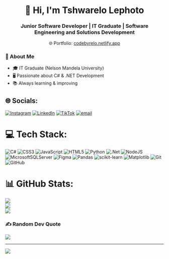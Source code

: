 <h1 align="center">👋 Hi, I'm Tshwarelo Lephoto</h1>
<h3 align="center">Junior Software Developer | IT Graduate | Software Engineering and Solutions Development</h3>
<p align="center">🌐 Portfolio: <a href="https://codebyrelo.netlify.app/">codebyrelo.netlify.app</a></p>

### 🚀 About Me
- 🎓 IT Graduate (Nelson Mandela University) <br>
- 🖥️ Passionate about C# & .NET Development <br>
- 📚 Always learning & improving <br>

## 🌐 Socials:
[![Instagram](https://img.shields.io/badge/Instagram-%23E4405F.svg?logo=Instagram&logoColor=white)](https://instagram.com/relo.tll) [![LinkedIn](https://img.shields.io/badge/LinkedIn-%230077B5.svg?logo=linkedin&logoColor=white)](https://linkedin.com/in/tshwarelo-lephoto) [![TikTok](https://img.shields.io/badge/TikTok-%23000000.svg?logo=TikTok&logoColor=white)](https://tiktok.com/@code.by.relo) [![email](https://img.shields.io/badge/Email-D14836?logo=gmail&logoColor=white)](mailto:tlephoto22@gmail.com) 

# 💻 Tech Stack:
![C#](https://img.shields.io/badge/c%23-%23239120.svg?style=for-the-badge&logo=csharp&logoColor=white) ![CSS3](https://img.shields.io/badge/css3-%231572B6.svg?style=for-the-badge&logo=css3&logoColor=white) ![JavaScript](https://img.shields.io/badge/javascript-%23323330.svg?style=for-the-badge&logo=javascript&logoColor=%23F7DF1E) ![HTML5](https://img.shields.io/badge/html5-%23E34F26.svg?style=for-the-badge&logo=html5&logoColor=white) ![Python](https://img.shields.io/badge/python-3670A0?style=for-the-badge&logo=python&logoColor=ffdd54) ![.Net](https://img.shields.io/badge/.NET-5C2D91?style=for-the-badge&logo=.net&logoColor=white) ![NodeJS](https://img.shields.io/badge/node.js-6DA55F?style=for-the-badge&logo=node.js&logoColor=white) ![MicrosoftSQLServer](https://img.shields.io/badge/Microsoft%20SQL%20Server-CC2927?style=for-the-badge&logo=microsoft%20sql%20server&logoColor=white) ![Figma](https://img.shields.io/badge/figma-%23F24E1E.svg?style=for-the-badge&logo=figma&logoColor=white) ![Pandas](https://img.shields.io/badge/pandas-%23150458.svg?style=for-the-badge&logo=pandas&logoColor=white) ![scikit-learn](https://img.shields.io/badge/scikit--learn-%23F7931E.svg?style=for-the-badge&logo=scikit-learn&logoColor=white) ![Matplotlib](https://img.shields.io/badge/Matplotlib-%23ffffff.svg?style=for-the-badge&logo=Matplotlib&logoColor=black) ![Git](https://img.shields.io/badge/git-%23F05033.svg?style=for-the-badge&logo=git&logoColor=white) ![GitHub](https://img.shields.io/badge/github-%23121011.svg?style=for-the-badge&logo=github&logoColor=white)
# 📊 GitHub Stats:
![](https://github-readme-stats.vercel.app/api?username=codebyrelo&theme=dark&hide_border=false&include_all_commits=false&count_private=false)<br/>
![](https://nirzak-streak-stats.vercel.app/?user=codebyrelo&theme=dark&hide_border=false)<br/>
![](https://github-readme-stats.vercel.app/api/top-langs/?username=codebyrelo&theme=dark&hide_border=false&include_all_commits=false&count_private=false&layout=compact)

### ✍️ Random Dev Quote
![](https://quotes-github-readme.vercel.app/api?type=horizontal&theme=radical)

---
[![](https://visitcount.itsvg.in/api?id=codebyrelo&icon=0&color=0)](https://visitcount.itsvg.in)

<!-- Proudly created with GPRM ( https://gprm.itsvg.in ) -->
